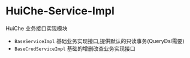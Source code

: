 # HuiChe-Service-Impl
HuiChe 业务接口实现模块
- `BaseServiceImpl` 基础业务实现接口,提供默认的只读事务(QueryDsl需要)
- `BaseCrudServiceImpl` 基础的增删改查业务实现接口